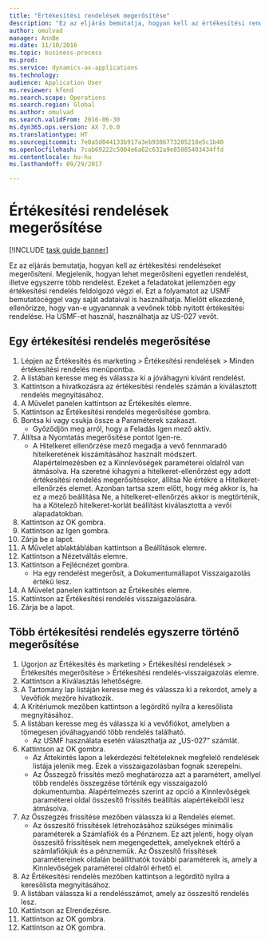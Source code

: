 ```yaml
--- 
title: "Értékesítési rendelések megerősítése"
description: "Ez az eljárás bemutatja, hogyan kell az értékesítési rendeléseket megerősíteni."
author: omulvad
manager: AnnBe
ms.date: 11/10/2016
ms.topic: business-process
ms.prod: 
ms.service: dynamics-ax-applications
ms.technology: 
audience: Application User
ms.reviewer: kfend
ms.search.scope: Operations
ms.search.region: Global
ms.author: omulvad
ms.search.validFrom: 2016-06-30
ms.dyn365.ops.version: AX 7.0.0
ms.translationtype: HT
ms.sourcegitcommit: 7e0a5d044133b917a3eb9386773205218e5c1b40
ms.openlocfilehash: 7cab69222c5004e6a62c632a9e85085403434ffd
ms.contentlocale: hu-hu
ms.lasthandoff: 09/29/2017

---
```

# <a name="confirm-sales-orders"></a>Értékesítési rendelések megerősítése

[!INCLUDE [task guide banner](../../includes/task-guide-banner.md)]

Ez az eljárás bemutatja, hogyan kell az értékesítési rendeléseket megerősíteni. Megjelenik, hogyan lehet megerősíteni egyetlen rendelést, illetve egyszerre több rendelést. Ezeket a feladatokat jellemzően egy értékesítési rendelés feldolgozó végzi el. Ezt a folyamatot az USMF bemutatócéggel vagy saját adataival is használhatja. Mielőtt elkezdené, ellenőrizze, hogy van-e ugyanannak a vevőnek több nyitott értékesítési rendelése. Ha USMF-et használ, használhatja az US-027 vevőt.


## <a name="confirm-a-single-sales-order"></a>Egy értékesítési rendelés megerősítése
1. Lépjen az Értékesítés és marketing > Értékesítési rendelések > Minden értékesítési rendelés menüpontba.
2. A listában keresse meg és válassza ki a jóváhagyni kívánt rendelést.
3. Kattintson a hivatkozásra az értékesítési rendelés számán a kiválasztott rendelés megnyitásához.
4. A Művelet panelen kattintson az Értékesítés elemre.
5. Kattintson az Értékesítési rendelés megerősítése gombra.
6. Bontsa ki vagy csukja össze a Paraméterek szakaszt.
    * Győződjön meg arról, hogy a Feladás Igen mező aktív.  
7. Állítsa a Nyomtatás megerősítése pontot Igen-re.
    * A Hitelkeret ellenőrzése mező megadja a vevő fennmaradó hitelkeretének kiszámításához használt módszert. Alapértelmezésben ez a Kinnlevőségek paraméterei oldalról van átmásolva. Ha szeretné kihagyni a hitelkeret-ellenőrzést egy adott értékesítési rendelés megerősítésekor, állítsa Ne értékre a Hitelkeret-ellenőrzés elemet. Azonban tartsa szem előtt, hogy még akkor is, ha ez a mező beállítása Ne, a hitelkeret-ellenőrzés akkor is megtörténik, ha a Kötelező hitelkeret-korlát beállítást kiválasztotta a vevői alapadatokban.  
8. Kattintson az OK gombra.
9. Kattintson az Igen gombra.
10. Zárja be a lapot.
11. A Művelet ablaktáblában kattintson a Beállítások elemre.
12. Kattintson a Nézetváltás elemre.
13. Kattintson a Fejlécnézet gombra.
    * Ha egy rendelést megerősít, a Dokumentumállapot Visszaigazolás értékű lesz.  
14. A Művelet panelen kattintson az Értékesítés elemre.
15. Kattintson az Értékesítési rendelés visszaigazolására.
16. Zárja be a lapot.

## <a name="confirm-multiple-sales-orders-at-once"></a>Több értékesítési rendelés egyszerre történő megerősítése
1. Ugorjon az Értékesítés és marketing > Értékesítési rendelések > Értékesítés megerősítése > Értékesítési rendelés-visszaigazolás elemre.
2. Kattintson a Kiválasztás lehetőségre.
3. A Tartomány lap listáján keresse meg és válassza ki a rekordot, amely a Vevőfiók mezőre hivatkozik.
4. A Kritériumok mezőben kattintson a legördítő nyílra a keresőlista megnyitásához.
5. A listában keresse meg és válassza ki a vevőfiókot, amelyben a tömegesen jóváhagyandó több rendelés található.
    * Az USMF használata esetén választhatja az „US-027” számlát.  
6. Kattintson az OK gombra.
    * Az Áttekintés lapon a lekérdezési feltételeknek megfelelő rendelések listája jelenik meg. Ezek a visszaigazolásban fognak szerepelni.  
    * Az Összegző frissítés mező meghatározza azt a paramétert, amellyel több rendelés összegzése történik egy visszaigazoló dokumentumba. Alapértelmezés szerint az opció a Kinnlevőségek paraméterei oldal összesítő frissítés beállítás alapértékeiből lesz átmásolva.  
7. Az Összegzés frissítése mezőben válassza ki a Rendelés elemet.
    * Az összesítő frissítések létrehozásához szükséges minimális paraméterek a Számlafiók és a Pénznem. Ez azt jelenti, hogy olyan összesítő frissítések nem megengedettek, amelyeknek eltérő a számlafiókjuk és a pénznemük. Az Összesítő frissítések paramétereinek oldalán beállíthatók további paraméterek is, amely a Kinnlevőségek paraméterei oldalról érhető el.  
8. Az Értékesítési rendelés mezőben kattintson a legördítő nyílra a keresőlista megnyitásához.
9. A listában válassza ki a rendelésszámot, amely az összesítő rendelés lesz.
10. Kattintson az Elrendezésre.
11. Kattintson az OK gombra.
12. Kattintson az OK gombra.


